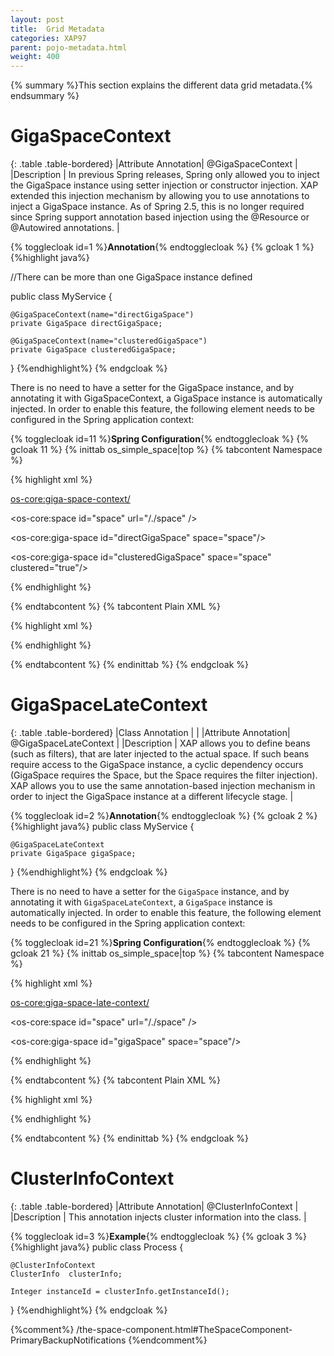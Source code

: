 ```yaml
---
layout: post
title:  Grid Metadata
categories: XAP97
parent: pojo-metadata.html
weight: 400
---
```


{% summary %}This section explains the different data grid metadata.{% endsummary %}




# GigaSpaceContext

{: .table .table-bordered}
|Attribute Annotation| @GigaSpaceContext  |
|Description         | In previous Spring releases, Spring only allowed you to inject the GigaSpace instance using setter injection or constructor injection. XAP extended this injection mechanism by allowing you to use annotations to inject a GigaSpace instance. As of Spring 2.5, this is no longer required since Spring support annotation based injection using the @Resource or @Autowired annotations.  |


{% togglecloak id=1 %}**Annotation**{% endtogglecloak %}
{% gcloak 1 %}
{%highlight java%}

//There can be more than one GigaSpace instance defined

public class MyService {

    @GigaSpaceContext(name="directGigaSpace")
    private GigaSpace directGigaSpace;

    @GigaSpaceContext(name="clusteredGigaSpace")
    private GigaSpace clusteredGigaSpace;
}
{%endhighlight%}
{% endgcloak %}

There is no need to have a setter for the GigaSpace instance, and by annotating it with GigaSpaceContext, a GigaSpace instance is automatically injected. In order to enable this feature, the following element needs to be configured in the Spring application context:

{% togglecloak id=11 %}**Spring Configuration**{% endtogglecloak %}
{% gcloak 11 %}
{% inittab os_simple_space|top %}
{% tabcontent Namespace %}

 {% highlight xml %}

 <os-core:giga-space-context/>

 <os-core:space id="space" url="/./space" />

 <os-core:giga-space id="directGigaSpace" space="space"/>

 <os-core:giga-space id="clusteredGigaSpace" space="space" clustered="true"/>

 <bean id="myService" class="eg.MyService" />
 {% endhighlight %}

 {% endtabcontent %}
 {% tabcontent Plain XML %}

 {% highlight xml %}

 <bean id="gigaSpaceContext" class="org.openspaces.core.context.GigaSpaceContextBeanPostProcessor" />

 <bean id="space" class="org.openspaces.core.space.UrlSpaceFactoryBean">
     <property name="url" value="/./space" />
 </bean>

 <bean id="directGigaSpace" class="org.openspaces.core.GigaSpaceFactoryBean">
 	<property name="space" ref="space" />
 </bean>

 <bean id="clusteredGigaSpace" class="org.openspaces.core.GigaSpaceFactoryBean">
 	<property name="space" ref="space" />
 	<proeprty name="clustered" value="true" />
 </bean>

 <bean id="myService" class="eg.MyService" />
{% endhighlight %}

{% endtabcontent %}
{% endinittab %}
{% endgcloak %}


# GigaSpaceLateContext

{: .table .table-bordered}
|Class Annotation    |  |
|Attribute Annotation| @GigaSpaceLateContext  |
|Description         |  XAP allows you to define beans (such as filters), that are later injected to the actual space. If such beans require access to the GigaSpace instance, a cyclic dependency occurs (GigaSpace requires the Space, but the Space requires the filter injection). XAP allows you to use the same annotation-based injection mechanism in order to inject the GigaSpace instance at a different lifecycle stage. |

{% togglecloak id=2 %}**Annotation**{% endtogglecloak %}
{% gcloak 2 %}
{%highlight java%}
public class MyService {

    @GigaSpaceLateContext
    private GigaSpace gigaSpace;

}
{%endhighlight%}
{% endgcloak %}

There is no need to have a setter for the `GigaSpace` instance, and by annotating it with `GigaSpaceLateContext`, a `GigaSpace` instance is automatically injected. In order to enable this feature, the following element needs to be configured in the Spring application context:

{% togglecloak id=21 %}**Spring Configuration**{% endtogglecloak %}
{% gcloak 21 %}
{% inittab os_simple_space|top %}
{% tabcontent Namespace %}

{% highlight xml %}

<os-core:giga-space-late-context/>

<os-core:space id="space" url="/./space" />

<os-core:giga-space id="gigaSpace" space="space"/>

<bean id="myService" class="eg.MyService" />
{% endhighlight %}

{% endtabcontent %}
{% tabcontent Plain XML %}

{% highlight xml %}

<bean id="gigaSpaceContext" class="org.openspaces.core.context.GigaSpaceLateContextBeanPostProcessor" />

<bean id="space" class="org.openspaces.core.space.UrlSpaceFactoryBean">
    <property name="url" value="/./space" />
</bean>

<bean id="gigaSpace" class="org.openspaces.core.GigaSpaceFactoryBean">
	<property name="space" ref="space" />
</bean>

<bean id="myService" class="eg.MyService" />
{% endhighlight %}

{% endtabcontent %}
{% endinittab %}
{% endgcloak %}


# ClusterInfoContext

{: .table .table-bordered}
|Attribute Annotation| @ClusterInfoContext  |
|Description         | This annotation injects cluster information into the class.  |


{% togglecloak id=3 %}**Example**{% endtogglecloak %}
{% gcloak 3 %}
{%highlight java%}
public class Process {

    @ClusterInfoContext
    ClusterInfo  clusterInfo;

    Integer instanceId = clusterInfo.getInstanceId();
}
{%endhighlight%}
{% endgcloak %}







{%comment%}
/the-space-component.html#TheSpaceComponent-PrimaryBackupNotifications
{%endcomment%}


